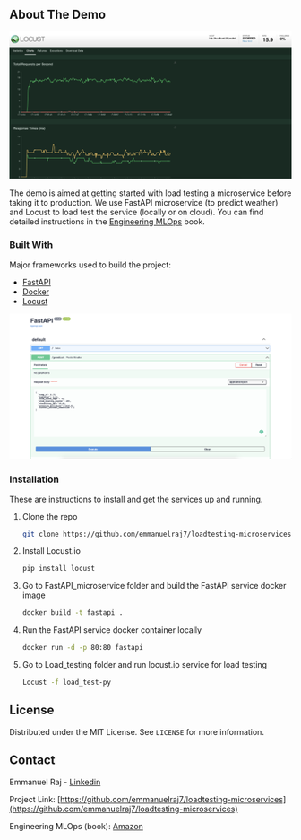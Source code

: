 

<!-- ABOUT THE PROJECT -->
## About The Demo

![Load Testing](https://github.com/emmanuelraj7/loadtesting-microservices/blob/master/images/load_test.png)



The demo is aimed at getting started with load testing a microservice before taking it to production. We use FastAPI microservice (to predict weather) and Locust to load test the service (locally or on cloud). You can find detailed instructions in the [Engineering MLOps](https://www.amazon.com/Engineering-MLOps-Rapidly-production-ready-learning/dp/1800562888) book.



### Built With

Major frameworks used to build the project:
* [FastAPI](https://fastapi.tiangolo.com/)
* [Docker](https://www.docker.com/)
* [Locust](https://locust.io/)


![FASTAPI](https://github.com/emmanuelraj7/loadtesting-microservices/blob/master/images/fast_api_service.png)


<!-- GETTING STARTED -->
### Installation

These are instructions to install and get the services up and running. 

1. Clone the repo
   ```sh
   git clone https://github.com/emmanuelraj7/loadtesting-microservices.git
   ```
2. Install Locust.io
   ```sh
   pip install locust
   ```   
3. Go to FastAPI_microservice folder and build the FastAPI service docker image 
   ```sh
   docker build -t fastapi .
   ```
4. Run the FastAPI service docker container locally
   ```sh
   docker run -d -p 80:80 fastapi
   ```
5. Go to Load_testing folder and run locust.io service for load testing
   ```sh
   Locust -f load_test-py
   ```   




<!-- LICENSE -->
## License

Distributed under the MIT License. See `LICENSE` for more information.



<!-- CONTACT -->
## Contact

Emmanuel Raj - [Linkedin](https://www.linkedin.com/in/emmanuelraj7/) 

Project Link: [https://github.com/emmanuelraj7/loadtesting-microservices](https://github.com/emmanuelraj7/loadtesting-microservices)

Engineering MLOps (book): [Amazon](https://www.amazon.com/Engineering-MLOps-Rapidly-production-ready-learning/dp/1800562888)
